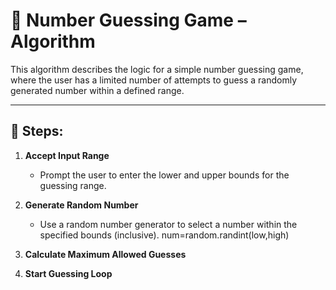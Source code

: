 # 🎯 Number Guessing Game – Algorithm

This algorithm describes the logic for a simple number guessing game, where the user has a limited number of attempts to guess a randomly generated number within a defined range.

---


## 🧮 Steps:

1. **Accept Input Range**
   - Prompt the user to enter the lower and upper bounds for the guessing range.

2. **Generate Random Number**
   - Use a random number generator to select a number within the specified bounds (inclusive).
   num=random.randint(low,high)

3. **Calculate Maximum Allowed Guesses**
4. **Start Guessing Loop**
